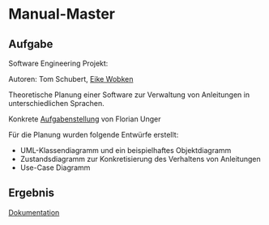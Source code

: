 # Manual-Master

## Aufgabe
Software Engineering Projekt:

Autoren: Tom Schubert, [Eike Wobken](https://github.com/Eikeike)

Theoretische Planung einer Software zur Verwaltung von Anleitungen in unterschiedlichen Sprachen.

Konkrete [Aufgabenstellung](Aufgaben.pdf) von Florian Unger

Für die Planung wurden folgende Entwürfe erstellt:

* UML-Klassendiagramm und ein beispielhaftes Objektdiagramm
* Zustandsdiagramm zur Konkretisierung des Verhaltens von Anleitungen
* Use-Case Diagramm

## Ergebnis
[Dokumentation](2518151_4328112_ASWE_22.pdf)

